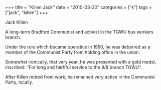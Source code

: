 +++
title = "Killen Jack"
date = "2010-03-20"
categories = ["k"]
tags = ["jack", "killen"]
+++

Jack Killen

A long-term Bradford Communist and activist in the TGWU bus workers branch.

Under the rule which became operative in 1950, he was debarred as a member of the Communist Party from holding office in the union.

Somewhat ironically, that very year, he was presented with a gold medal, inscribed: “For long and fairhful service to the 9/8 branch TGWU”.

After Killen retired from work, he remained very active in the Communist Party, locally.
